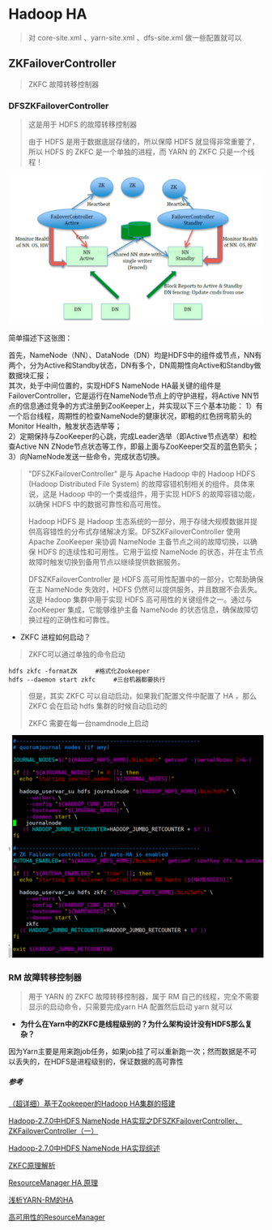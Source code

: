 # Hadoop HA

> 对 core-site.xml 、yarn-site.xml 、dfs-site.xml 做一些配置就可以



## ZKFailoverController

> ZKFC 故障转移控制器

### DFSZKFailoverController

> 这是用于 HDFS 的故障转移控制器
>
> 由于 HDFS 是用于数据底层存储的，所以保障 HDFS 就显得非常重要了，所以 HDFS 的 ZKFC 是一个单独的进程，而 YARN 的 ZKFC 只是一个线程！

![image-20231014212443678](https://raw.githubusercontent.com/Quinlan7/pic_cloud/main/img/202310142124802.png)

 简单描述下这张图：

​	首先，NameNode（NN）、DataNode（DN）均是HDFS中的组件或节点，NN有两个，分为Active和Standby状态，DN有多个，DN周期性向Active和Standby做数据块汇报；
​    
​	其次，处于中间位置的，实现HDFS NameNode HA最关键的组件是FailoverController，它是运行在NameNode节点上的守护进程，将Active NN节点的信息通过竞争的方式注册到ZooKeeper上，并实现以下三个基本功能：
1）有一个后台线程，周期性的检查NameNode的健康状况，即粗的红色拐弯箭头的Monitor Health，触发状态选举等；
​    
2）定期保持与ZooKeeper的心跳，完成Leader选举（即Active节点选举）和检查Active NN ZNode节点状态等工作，即最上面与ZooKeeper交互的蓝色箭头；
​    
3）向NameNode发送一些命令，完成状态切换。



>
> "DFSZKFailoverController" 是与 Apache Hadoop 中的 Hadoop HDFS (Hadoop Distributed File System) 的故障容错机制相关的组件。具体来说，这是 Hadoop 中的一个类或组件，用于实现 HDFS 的故障容错功能，以确保 HDFS 中的数据可靠性和高可用性。
>
> Hadoop HDFS 是 Hadoop 生态系统的一部分，用于存储大规模数据并提供高容错性的分布式存储解决方案。DFSZKFailoverController 使用 Apache ZooKeeper 来协调 NameNode 主备节点之间的故障切换，以确保 HDFS 的连续性和可用性。它用于监控 NameNode 的状态，并在主节点故障时触发切换到备用节点以继续提供数据服务。
>
> DFSZKFailoverController 是 HDFS 高可用性配置中的一部分，它帮助确保在主 NameNode 失效时，HDFS 仍然可以提供服务，并且数据不会丢失。这是 Hadoop 集群中用于实现 HDFS 高可用性的关键组件之一。通过与 ZooKeeper 集成，它能够维护主备 NameNode 的状态信息，确保故障切换过程的正确性和可靠性。





+ ZKFC 进程如何启动？

> ZKFC可以通过单独的命令启动

```
hdfs zkfc -formatZK     #格式化Zookeeper
hdfs --daemon start zkfc     #三台机器都要执行
```

> 但是，其实 ZKFC 可以自动启动，如果我们配置文件中配置了 HA ，那么 ZKFC 会在启动 hdfs 集群的时候自动启动的
>
> ZKFC 需要在每一台namdnode上启动

![image-20231014214106021](https://raw.githubusercontent.com/Quinlan7/pic_cloud/main/img/202310142141217.png)







### RM 故障转移控制器

> 用于 YARN 的 ZKFC 故障转移控制器，属于 RM 自己的线程，完全不需要显示的启动命令，只需要完成yarn HA 配置然后启动 yarn 就可以

+ **为什么在Yarn中的ZKFC是线程级别的？为什么架构设计没有HDFS那么复杂？**

因为Yarn主要是用来跑job任务，如果job挂了可以重新跑一次；然而数据是不可以丢失的，在HDFS是进程级别的，保证数据的高可靠性







##### 参考

[（超详细）基于Zookeeper的Hadoop HA集群的搭建](https://blog.csdn.net/JunLeon/article/details/120689889)

[Hadoop-2.7.0中HDFS NameNode HA实现之DFSZKFailoverController、ZKFailoverController（一）](https://blog.csdn.net/lipeng_bigdata/article/details/53638017)

[Hadoop-2.7.0中HDFS NameNode HA实现综述](https://blog.csdn.net/lipeng_bigdata/article/details/53637562?spm=1001.2014.3001.5502)

[ZKFC原理解析](https://blog.csdn.net/answer100answer/article/details/113590690)

[ResourceManager HA 原理](https://blog.csdn.net/ATYtian/article/details/130597640)

[浅析YARN-RM的HA](https://justdodt.github.io/2018/04/10/YARN-RM%E7%9A%84HA/)

[高可用性的ResourceManager](https://blog.csdn.net/ZH519080/article/details/84899597)